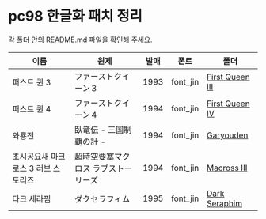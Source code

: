 # pc98 한글화 패치 정리

각 폴더 안의 README.md 파일을 확인해 주세요.</br>

|이름|원제|발매|폰트|폴더|
|--|--|--|--|--|
|퍼스트 퀸 3|ファーストクイーン３|1993|font_jin|[First Queen III](https://github.com/ybaik/pc98-ko-patch/tree/main/patches/First%20Queen%20III)|
|퍼스트 퀸 4|ファーストクイーン４|1994|font_jin|[First Queen IV](https://github.com/ybaik/pc98-ko-patch/tree/main/patches/First%20Queen%20IV)|
|와룡전|臥竜伝 - 三国制覇の計 -|1994|font_jin|[Garyouden](https://github.com/ybaik/pc98-ko-patch/tree/main/patches/Garyouden)|
|초시공요새 마크로스 3 러브 스토리즈|超時空要塞マクロス ラブストーリーズ|1994|font_jin|[Macross III](https://github.com/ybaik/pc98-ko-patch/tree/main/patches/Macross%20III)|
|다크 세라핌|ダクセラフィム|1995|font_jin|[Dark Seraphim](https://github.com/ybaik/pc98-ko-patch/tree/main/patches/Dark%20Seraphim)|